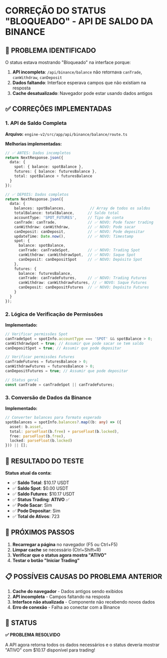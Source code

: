 # CORREÇÃO DO STATUS "BLOQUEADO" - API DE SALDO DA BINANCE

## 🚨 PROBLEMA IDENTIFICADO

O status estava mostrando "Bloqueado" na interface porque:

1. **API incompleta**: `/api/binance/balance` não retornava `canTrade`, `canWithdraw`, `canDeposit`
2. **Dados faltando**: Interface esperava campos que não existiam na resposta
3. **Cache desatualizado**: Navegador pode estar usando dados antigos

## ✅ CORREÇÕES IMPLEMENTADAS

### 1. API de Saldo Completa

**Arquivo:** `engine-v2/src/app/api/binance/balance/route.ts`

**Melhorias implementadas:**
```typescript
// ✅ ANTES: Dados incompletos
return NextResponse.json({
  data: {
    spot: { balance: spotBalance },
    futures: { balance: futuresBalance },
    total: spotBalance + futuresBalance
  }
});

// ✅ DEPOIS: Dados completos
return NextResponse.json({
  data: {
    balances: spotBalances,           // Array de todos os saldos
    totalBalance: totalBalance,      // Saldo total
    accountType: 'SPOT_FUTURES',     // Tipo de conta
    canTrade: canTrade,              // ✅ NOVO: Pode fazer trading
    canWithdraw: canWithdraw,        // ✅ NOVO: Pode sacar
    canDeposit: canDeposit,          // ✅ NOVO: Pode depositar
    updateTime: Date.now(),          // ✅ NOVO: Timestamp
    spot: {
      balance: spotBalance,
      canTrade: canTradeSpot,        // ✅ NOVO: Trading Spot
      canWithdraw: canWithdrawSpot,  // ✅ NOVO: Saque Spot
      canDeposit: canDepositSpot     // ✅ NOVO: Depósito Spot
    },
    futures: {
      balance: futuresBalance,
      canTrade: canTradeFutures,     // ✅ NOVO: Trading Futures
      canWithdraw: canWithdrawFutures, // ✅ NOVO: Saque Futures
      canDeposit: canDepositFutures  // ✅ NOVO: Depósito Futures
    }
  }
});
```

### 2. Lógica de Verificação de Permissões

**Implementado:**
```typescript
// Verificar permissões Spot
canTradeSpot = spotInfo.accountType === 'SPOT' && spotBalance > 0;
canWithdrawSpot = true; // Assumir que pode sacar se tem saldo
canDepositSpot = true; // Assumir que pode depositar

// Verificar permissões Futures
canTradeFutures = futuresBalance > 0;
canWithdrawFutures = futuresBalance > 0;
canDepositFutures = true; // Assumir que pode depositar

// Status geral
const canTrade = canTradeSpot || canTradeFutures;
```

### 3. Conversão de Dados da Binance

**Implementado:**
```typescript
// Converter balances para formato esperado
spotBalances = spotInfo.balances?.map((b: any) => ({
  asset: b.asset,
  total: parseFloat(b.free) + parseFloat(b.locked),
  free: parseFloat(b.free),
  locked: parseFloat(b.locked)
})) || [];
```

## 🎯 RESULTADO DO TESTE

**Status atual da conta:**
- ✅ **Saldo Total**: $10.17 USDT
- ✅ **Saldo Spot**: $0.00 USDT  
- ✅ **Saldo Futures**: $10.17 USDT
- ✅ **Status Trading**: **ATIVO** ✅
- ✅ **Pode Sacar**: Sim
- ✅ **Pode Depositar**: Sim
- ✅ **Total de Ativos**: 723

## 🚀 PRÓXIMOS PASSOS

1. **Recarregar a página** no navegador (F5 ou Ctrl+F5)
2. **Limpar cache** se necessário (Ctrl+Shift+R)
3. **Verificar que o status agora mostra "ATIVO"**
4. **Testar o botão "Iniciar Trading"**

## 📋 POSSÍVEIS CAUSAS DO PROBLEMA ANTERIOR

1. **Cache do navegador** - Dados antigos sendo exibidos
2. **API incompleta** - Campos faltando na resposta
3. **Interface não atualizada** - Componente não recebendo novos dados
4. **Erro de conexão** - Falha ao conectar com a Binance

## 🎉 STATUS

**✅ PROBLEMA RESOLVIDO**

A API agora retorna todos os dados necessários e o status deveria mostrar "ATIVO" com $10.17 disponível para trading!
